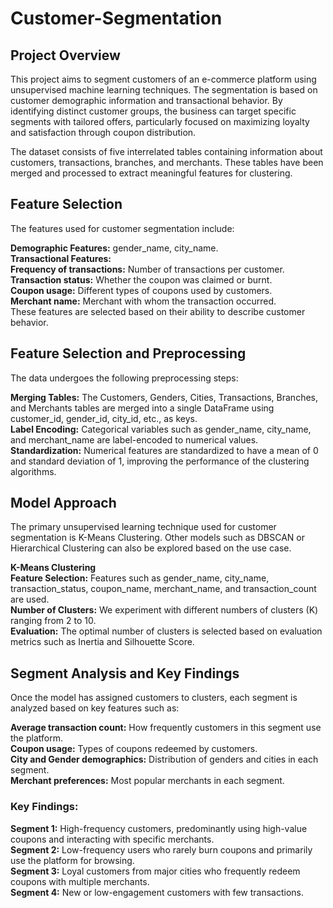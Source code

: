 # Customer-Segmentation
## Project Overview
This project aims to segment customers of an e-commerce platform using unsupervised machine learning techniques. The segmentation is based on customer demographic information and transactional behavior. By identifying distinct customer groups, the business can target specific segments with tailored offers, particularly focused on maximizing loyalty and satisfaction through coupon distribution.

The dataset consists of five interrelated tables containing information about customers, transactions, branches, and merchants. These tables have been merged and processed to extract meaningful features for clustering.

## Feature Selection
The features used for customer segmentation include:

**Demographic Features:** gender_name, city_name. <br>
**Transactional Features:** <br>
**Frequency of transactions:** Number of transactions per customer.<br>
**Transaction status:** Whether the coupon was claimed or burnt.<br>
**Coupon usage:** Different types of coupons used by customers.<br>
**Merchant name:** Merchant with whom the transaction occurred. <br>
These features are selected based on their ability to describe customer behavior.

## Feature Selection and Preprocessing
The data undergoes the following preprocessing steps:<br>

**Merging Tables:** The Customers, Genders, Cities, Transactions, Branches, and Merchants tables are merged into a single DataFrame using customer_id, gender_id, city_id, etc., as keys.<br>
**Label Encoding:** Categorical variables such as gender_name, city_name, and merchant_name are label-encoded to numerical values.<br>
**Standardization:** Numerical features are standardized to have a mean of 0 and standard deviation of 1, improving the performance of the clustering algorithms.

## Model Approach
The primary unsupervised learning technique used for customer segmentation is K-Means Clustering. Other models such as DBSCAN or Hierarchical Clustering can also be explored based on the use case.<br>

**K-Means Clustering**<br>
**Feature Selection:** Features such as gender_name, city_name, transaction_status, coupon_name, merchant_name, and transaction_count are used.<br>
**Number of Clusters:** We experiment with different numbers of clusters (K) ranging from 2 to 10.<br>
**Evaluation:** The optimal number of clusters is selected based on evaluation metrics such as Inertia and Silhouette Score.

## Segment Analysis and Key Findings
Once the model has assigned customers to clusters, each segment is analyzed based on key features such as:<br>

**Average transaction count:** How frequently customers in this segment use the platform.<br>
**Coupon usage:** Types of coupons redeemed by customers.<br>
**City and Gender demographics:** Distribution of genders and cities in each segment.<br>
**Merchant preferences:** Most popular merchants in each segment.<br>

### Key Findings:<br>
**Segment 1:** High-frequency customers, predominantly using high-value coupons and interacting with specific merchants.<br>
**Segment 2:** Low-frequency users who rarely burn coupons and primarily use the platform for browsing.<br>
**Segment 3:** Loyal customers from major cities who frequently redeem coupons with multiple merchants.<br>
**Segment 4:** New or low-engagement customers with few transactions.
